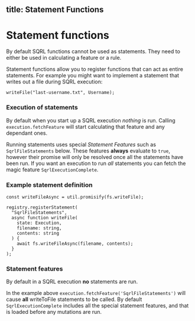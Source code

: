 ## title: Statement Functions

# Statement functions

By default SQRL functions cannot be used as statements. They need to either be used in calculating a feature or a rule.

Statement functions allow you to register functions that can act as entire statements. For example you might want to implement a statement that writes out a file during SQRL execution:

```
writeFile("last-username.txt", Username);
```

### Execution of statements

By default when you start up a SQRL execution _nothing_ is run. Calling `execution.fetchFeature` will start calculating that feature and any dependant ones.

Running statements uses special _Statement Features_ such as `SqrlFileStatements` below. These features **always** evaluate to `true`, however their promise will only be resolved once all the statements have been run. If you want an execution to run _all_ statements you can fetch the magic feature `SqrlExecutionComplete`.

### Example statement definition

```
const writeFileAsync = util.promisify(fs.writeFile);

registry.registerStatement(
  "SqrlFileStatements",
  async function writeFile(
    state: Execution,
    filename: string,
    contents: string
  ) {
    await fs.writeFileAsync(filename, contents);
  }
);
```

### Statement features

By default in a SQRL execution **no** statements are run.

In the example above `execution.fetchFeature('SqrlFileStatements')` will cause **all** writeToFile statements to be called. By default `SqrlExecutionComplete` includes all the special statement features, and that is loaded before any mutations are run.
